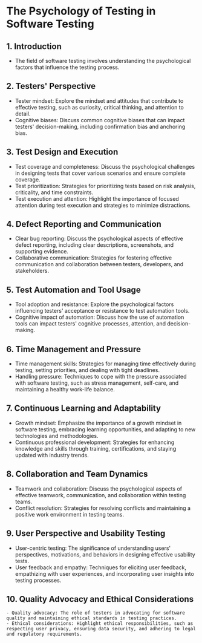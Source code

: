 # The Psychology of Testing in Software Testing

## 1. Introduction 
   - The field of software testing involves understanding the psychological factors that influence the testing process.

## 2. Testers' Perspective
   - Tester mindset: Explore the mindset and attitudes that contribute to effective testing, such as curiosity, critical thinking, and attention to detail.
   - Cognitive biases: Discuss common cognitive biases that can impact testers' decision-making, including confirmation bias and anchoring bias.

## 3. Test Design and Execution
   - Test coverage and completeness: Discuss the psychological challenges in designing tests that cover various scenarios and ensure complete coverage.
   - Test prioritization: Strategies for prioritizing tests based on risk analysis, criticality, and time constraints.
   - Test execution and attention: Highlight the importance of focused attention during test execution and strategies to minimize distractions.

## 4. Defect Reporting and Communication
   - Clear bug reporting: Discuss the psychological aspects of effective defect reporting, including clear descriptions, screenshots, and supporting evidence.
   - Collaborative communication: Strategies for fostering effective communication and collaboration between testers, developers, and stakeholders.

## 5. Test Automation and Tool Usage
   - Tool adoption and resistance: Explore the psychological factors influencing testers' acceptance or resistance to test automation tools.
   - Cognitive impact of automation: Discuss how the use of automation tools can impact testers' cognitive processes, attention, and decision-making.

## 6. Time Management and Pressure
   - Time management skills: Strategies for managing time effectively during testing, setting priorities, and dealing with tight deadlines.
   - Handling pressure: Techniques to cope with the pressure associated with software testing, such as stress management, self-care, and maintaining a healthy work-life balance.

## 7. Continuous Learning and Adaptability
   - Growth mindset: Emphasize the importance of a growth mindset in software testing, embracing learning opportunities, and adapting to new technologies and methodologies.
   - Continuous professional development: Strategies for enhancing knowledge and skills through training, certifications, and staying updated with industry trends.

## 8. Collaboration and Team Dynamics
   - Teamwork and collaboration: Discuss the psychological aspects of effective teamwork, communication, and collaboration within testing teams.
   - Conflict resolution: Strategies for resolving conflicts and maintaining a positive work environment in testing teams.

## 9. User Perspective and Usability Testing
   - User-centric testing: The significance of understanding users' perspectives, motivations, and behaviors in designing effective usability tests.
   - User feedback and empathy: Techniques for eliciting user feedback, empathizing with user experiences, and incorporating user insights into testing processes.

## 10. Quality Advocacy and Ethical Considerations
    - Quality advocacy: The role of testers in advocating for software quality and maintaining ethical standards in testing practices.
    - Ethical considerations: Highlight ethical responsibilities, such as respecting user privacy, ensuring data security, and adhering to legal and regulatory requirements.
